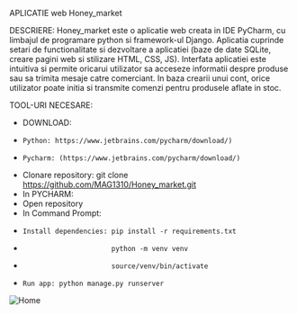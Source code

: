 APLICATIE web Honey_market

DESCRIERE:
Honey_market este o aplicatie web creata in IDE PyCharm, cu limbajul de programare python si framework-ul Django. Aplicatia cuprinde setari de functionalitate si dezvoltare a aplicatiei (baze de date SQLite, creare pagini web si stilizare HTML, CSS, JS).
Interfata aplicatiei este intuitiva si permite oricarui utilizator sa acceseze informatii despre produse sau sa trimita mesaje catre comerciant. In baza crearii unui cont, orice utilizator poate initia si transmite comenzi pentru produsele aflate in stoc.

TOOL-URI NECESARE:
- DOWNLOAD:
-     Python: https://www.jetbrains.com/pycharm/download/)
-     Pycharm: (https://www.jetbrains.com/pycharm/download/)
-   Clonare repository: git clone https://github.com/MAG1310/Honey_market.git
- In PYCHARM:
-   Open repository
-   In Command Prompt:
-     Install dependencies: pip install -r requirements.txt
-                           python -m venv venv
-                           source/venv/bin/activate
-     Run app: python manage.py runserver

![Home](https://github.com/MAG1310/Honey_market/assets/145273133/4d5c6336-9d52-4af2-8d5d-3676b10a64d8)

